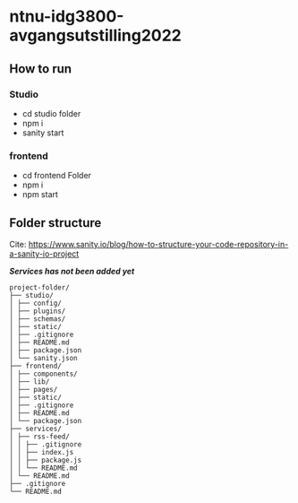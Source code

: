# ntnu-idg3800-avgangsutstilling2022

## How to run

### Studio

- cd studio folder
- npm i
- sanity start

### frontend

- cd frontend Folder
- npm i
- npm start

## Folder structure

Cite: https://www.sanity.io/blog/how-to-structure-your-code-repository-in-a-sanity-io-project

**_Services has not been added yet_**

```
project-folder/
├── studio/
│ ├── config/
│ ├── plugins/
│ ├── schemas/
│ ├── static/
│ ├── .gitignore
│ ├── README.md
│ ├── package.json
│ └── sanity.json
├── frontend/
│ ├── components/
│ ├── lib/
│ ├── pages/
│ ├── static/
│ ├── .gitignore
│ ├── README.md
│ └── package.json
├── services/
│ ├── rss-feed/
│ │ ├── .gitignore
│ │ ├── index.js
│ │ ├── package.js
│ │ └── README.md
│ └── README.md
├── .gitignore
└── README.md
```
